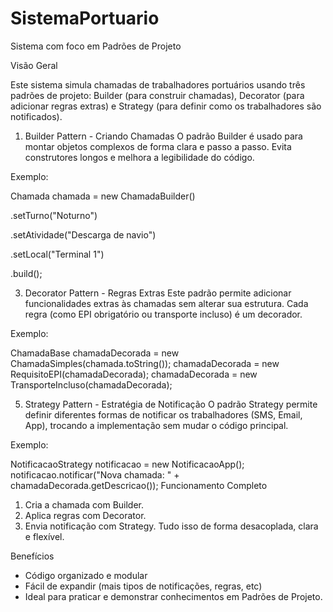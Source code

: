 # SistemaPortuario
Sistema com foco em Padrões de Projeto

Visão Geral

Este sistema simula chamadas de trabalhadores portuários usando três padrões de projeto: Builder (para
construir chamadas), Decorator (para adicionar regras extras) e Strategy (para definir como os trabalhadores
são notificados).

1. Builder Pattern - Criando Chamadas
O padrão Builder é usado para montar objetos complexos de forma clara e passo a passo. Evita construtores
longos e melhora a legibilidade do código.

Exemplo:

Chamada chamada = new ChamadaBuilder()

 .setTurno("Noturno")
 
 .setAtividade("Descarga de navio")
 
 .setLocal("Terminal 1")
 
 .build();
 
3. Decorator Pattern - Regras Extras
Este padrão permite adicionar funcionalidades extras às chamadas sem alterar sua estrutura. Cada regra
(como EPI obrigatório ou transporte incluso) é um decorador.

Exemplo:

ChamadaBase chamadaDecorada = new ChamadaSimples(chamada.toString());
chamadaDecorada = new RequisitoEPI(chamadaDecorada);
chamadaDecorada = new TransporteIncluso(chamadaDecorada);

5. Strategy Pattern - Estratégia de Notificação
O padrão Strategy permite definir diferentes formas de notificar os trabalhadores (SMS, Email, App),
trocando a implementação sem mudar o código principal.

Exemplo:

NotificacaoStrategy notificacao = new NotificacaoApp();
notificacao.notificar("Nova chamada: " + chamadaDecorada.getDescricao());
Funcionamento Completo
1. Cria a chamada com Builder.
2. Aplica regras com Decorator.
3. Envia notificação com Strategy.
Tudo isso de forma desacoplada, clara e flexível.

Benefícios

- Código organizado e modular
- Fácil de expandir (mais tipos de notificações, regras, etc)
- Ideal para praticar e demonstrar conhecimentos em Padrões de Projeto.
